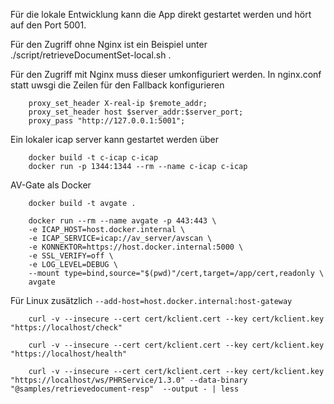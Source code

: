 
Für die lokale Entwicklung kann die App direkt gestartet werden und hört auf den Port 5001.

Für den Zugriff ohne Nginx ist ein Beispiel unter ./script/retrieveDocumentSet-local.sh .

Für den Zugriff mit Nginx muss dieser umkonfiguriert werden. In nginx.conf statt uwsgi die Zeilen für den Fallback konfigurieren

```
    proxy_set_header X-real-ip $remote_addr;
    proxy_set_header host $server_addr:$server_port;
    proxy_pass "http://127.0.0.1:5001";
```

Ein lokaler icap server kann gestartet werden über
```
    docker build -t c-icap c-icap
    docker run -p 1344:1344 --rm --name c-icap c-icap
```

AV-Gate als Docker
```
    docker build -t avgate .

    docker run --rm --name avgate -p 443:443 \
    -e ICAP_HOST=host.docker.internal \
    -e ICAP_SERVICE=icap://av_server/avscan \
    -e KONNEKTOR=https://host.docker.internal:5000 \
    -e SSL_VERIFY=off \
    -e LOG_LEVEL=DEBUG \
    --mount type=bind,source="$(pwd)"/cert,target=/app/cert,readonly \
    avgate
```

Für Linux zusätzlich `--add-host=host.docker.internal:host-gateway`

```
    curl -v --insecure --cert cert/kclient.cert --key cert/kclient.key "https://localhost/check"

    curl -v --insecure --cert cert/kclient.cert --key cert/kclient.key "https://localhost/health"

    curl -v --insecure --cert cert/kclient.cert --key cert/kclient.key "https://localhost/ws/PHRService/1.3.0" --data-binary "@samples/retrievedocument-resp"  --output - | less
```




